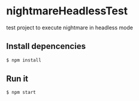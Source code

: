 # nightmareHeadlessTest
test project to execute nightmare in headless mode

## Install depencencies

```bash
$ npm install
```

## Run it

```bash
$ npm start
```
